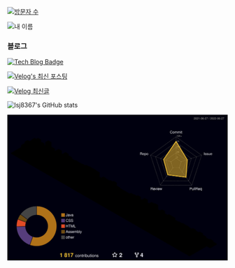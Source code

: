 [![방문자 수](https://hits.seeyoufarm.com/api/count/incr/badge.svg?url=https%3A%2F%2Fgithub.com%2Flsj8367&count_bg=%23000000&title_bg=%23000000&icon=&icon_color=%23E7E7E7&title=hits&edge_flat=false)](https://hits.seeyoufarm.com)

![내 이름](https://capsule-render.vercel.app/api?type=waving&color=random&height=180&section=footer&text=Seung%20Jae%20Lee&fontColor=ffffff&fontSize=70)

### 블로그
[![Tech Blog Badge](https://velog-readme-stats.vercel.app/api/badge?name=lsj8367)](https://velog.io/@lsj8367)

[![Velog's 최신 포스팅](https://velog-readme-stats.vercel.app/api?name=lsj8367&color=dark)](https://velog.io/@lsj8367)

[![Velog 최신글](https://velog-readme-stats.vercel.app/api/list?name=lsj8367)](https://velog.io/@lsj8367) 

![lsj8367's GitHub stats](https://github-readme-stats.vercel.app/api?username=lsj8367&show_icons=true&theme=gruvbox)

![profile 3d](./profile-3d-contrib/profile-night-rainbow.svg)
